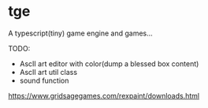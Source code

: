 # tge
A typescript(tiny) game engine and games...


TODO:
* AscII art editor with color(dump a blessed box content)
* AscII art util class
* sound function

https://www.gridsagegames.com/rexpaint/downloads.html

